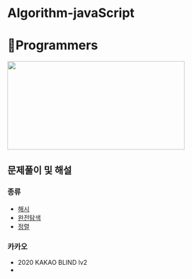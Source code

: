 # Algorithm-javaScript
# 🌱Programmers
<img src="https://user-images.githubusercontent.com/91609858/135637730-f3e3eb5a-4a94-46b0-b3fd-4c8a03cdc4d6.png" width="400" height="200">

## 문제풀이 및 해설

### 종류
 - <a href="https://github.com/mrkimjava/Algorithm-javaScript/tree/master/%ED%95%B4%EC%8B%9C">해시</a>
 - <a href="https://github.com/mrkimjava/Algorithm-javaScript/tree/master/%EC%99%84%EC%A0%84%ED%83%90%EC%83%89">완전탐색</a>
 - <a href="https://github.com/mrkimjava/Algorithm-javaScript/tree/master/%EC%A0%95%EB%A0%AC">정렬</a>

### 카카오
 - 2020 KAKAO BLIND lv2
 - 
 
